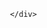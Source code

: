 <!DOCTYPE html>
<html lang="en">
<head>
    <meta charset="UTF-8">
    <title>Title</title>
</head>
<body>
     <div class="lunbo">

     </div>
</body>
</html>